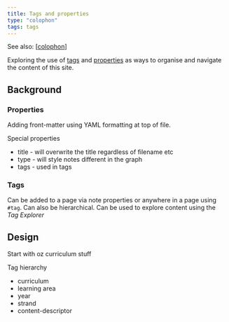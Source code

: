 ```yaml
---
title: Tags and properties
type: "colophon"
tags: tags
---
```


See also: [[colophon]]

Exploring the use of [tags](https://foambubble.github.io/foam/user/features/tags) and [properties](https://foambubble.github.io/foam/user/features/note-properties) as ways to organise and navigate the content of this site.

## Background

### Properties

Adding front-matter using YAML formatting at top of file.

Special properties

- title - will overwrite the title regardless of filename etc
- type - will style notes different in the graph
- tags - used in tags

### Tags

Can be added to a page via note properties or anywhere in a page using `#tag`. Can also be hierarchical. Can be used to explore content using the _Tag Explorer_

## Design

Start with oz curriculum stuff

Tag hierarchy

- curriculum
- learning area
- year
- strand
- content-descriptor


[//begin]: # "Autogenerated link references for markdown compatibility"
[colophon]: colophon "About (Colophon)"
[//end]: # "Autogenerated link references"